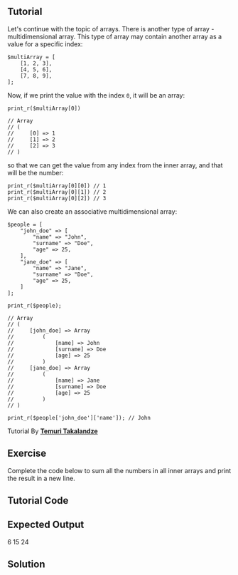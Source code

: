 Tutorial
--------

Let's continue with the topic of arrays. There is another type of array - multidimensional array.
This type of array may contain another array as a value for a specific index:

    $multiArray = [ 
        [1, 2, 3],
        [4, 5, 6],
        [7, 8, 9],
    ];

Now, if we print the value with the index `0`, it will be an array:

    print_r($multiArray[0])

    // Array
    // (
    //     [0] => 1
    //     [1] => 2
    //     [2] => 3
    // )

so that we can get the value from any index from the inner array, and that will be the number:

    print_r($multiArray[0][0]) // 1
    print_r($multiArray[0][1]) // 2
    print_r($multiArray[0][2]) // 3

We can also create an associative multidimensional array:

    $people = [
        "john_doe" => [
            "name" => "John",
            "surname" => "Doe",
            "age" => 25,
        ],
        "jane_doe" => [
            "name" => "Jane",
            "surname" => "Doe",
            "age" => 25,
        ]
    ];
    
    print_r($people);
    
    // Array
    // (
    //     [john_doe] => Array
    //         (
    //             [name] => John
    //             [surname] => Doe
    //             [age] => 25
    //         )
    //     [jane_doe] => Array
    //         (
    //             [name] => Jane
    //             [surname] => Doe
    //             [age] => 25
    //         )
    // )
    
    print_r($people['john_doe']['name']); // John

Tutorial By [**Temuri Takalandze**](https://github.com/ABGEO/)

Exercise
--------

Complete the code below to sum all the numbers in all inner arrays and print the result in a new line.

Tutorial Code
-------------

<?php

$matrix = [ 
    [1, 2, 3],
    [4, 5, 6],
    [7, 8, 9],
];

foreach ($matrix as $numbers) {
    $sum = 0;

    // TODO: Write you'r code here.

    echo "{$sum}\n";
}

?>

Expected Output
---------------

6
15
24


Solution
--------

<?php

$matrix = [ 
    [1, 2, 3],
    [4, 5, 6],
    [7, 8, 9],
];

foreach ($matrix as $numbers) {
    $sum = 0;

    foreach ($numbers as $number) {
        $sum += $number;
    }

    echo "{$sum}\n";
}

?>
